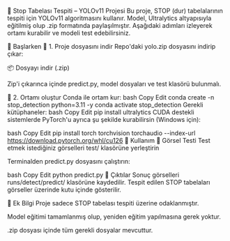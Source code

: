 🚦 Stop Tabelası Tespiti – YOLOv11 Projesi
Bu proje, STOP (dur) tabelalarının tespiti için YOLOv11 algoritmasını kullanır. Model, Ultralytics altyapısıyla eğitilmiş olup .zip formatında paylaşılmıştır. Aşağıdaki adımları izleyerek ortamı kurabilir ve modeli test edebilirsiniz.

💾 Başlarken
🔹 1. Proje dosyasını indir
Repo'daki yolo.zip dosyasını indirip çıkar:

📦 Dosyayı indir (.zip)

Zip'i çıkarınca içinde predict.py, model dosyaları ve test klasörü bulunmalı.

🔹 2. Ortamı oluştur
Conda ile ortam kur:
bash
Copy
Edit
conda create -n stop_detection python=3.11 -y
conda activate stop_detection
Gerekli kütüphaneler:
bash
Copy
Edit
pip install ultralytics
CUDA destekli sistemlerde PyTorch'u ayrıca şu şekilde kurabilirsin (Windows için):

bash
Copy
Edit
pip install torch torchvision torchaudio --index-url https://download.pytorch.org/whl/cu126
🧪 Kullanım
🔸 Görsel Testi
Test etmek istediğiniz görselleri test/ klasörüne yerleştirin

Terminalden predict.py dosyasını çalıştırın:

bash
Copy
Edit
python predict.py
🔸 Çıktılar
Sonuç görselleri runs/detect/predict/ klasörüne kaydedilir. Tespit edilen STOP tabelaları görseller üzerinde kutu içinde gösterilir.

📌 Ek Bilgi
Proje sadece STOP tabelası tespiti üzerine odaklanmıştır.

Model eğitimi tamamlanmış olup, yeniden eğitim yapılmasına gerek yoktur.

.zip dosyası içinde tüm gerekli dosyalar mevcuttur.
